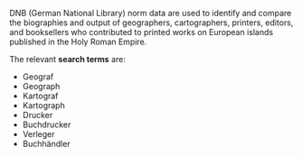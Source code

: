 DNB (German National Library) norm data are used to identify and compare the biographies and output of geographers, cartographers, printers, editors, and booksellers who contributed to printed works on European islands published in the Holy Roman Empire.

The relevant **search terms** are:

* Geograf
* Geograph
* Kartograf
* Kartograph
* Drucker
* Buchdrucker
* Verleger
* Buchhändler

